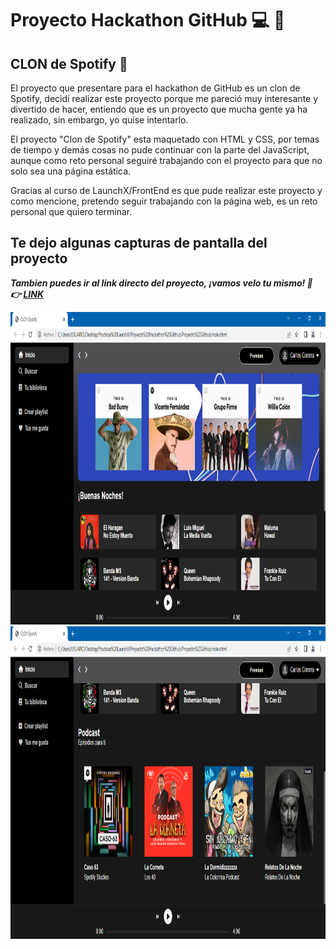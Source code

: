 # Proyecto Hackathon GitHub :computer: :rocket:
## CLON de Spotify :musical_note:
El proyecto que presentare para el hackathon de GitHub es un clon de Spotify, decidí realizar este proyecto
porque me pareció muy interesante y divertido de hacer, entiendo que es un proyecto que mucha gente ya ha realizado, sin embargo, yo quise intentarlo.

El proyecto "Clon de Spotify" esta maquetado con HTML y CSS, por temas de tiempo y demás cosas no pude continuar con la parte del JavaScript, aunque como reto personal seguiré trabajando con el proyecto para que no solo sea una página estática. 

Gracias al curso de LaunchX/FrontEnd es que pude realizar este proyecto y como mencione, pretendo seguir trabajando con la página web, es un reto personal que quiero terminar.

## Te dejo algunas capturas de pantalla del proyecto

***Tambien puedes ir al link directo del proyecto, ¡vamos velo tu mismo! :eyes: :point_right: [LINK](https://clondespotify.azurewebsites.net)***

<img src="./Image/sp1.PNG" alt="Inicio" height="500">
<img src="./Image/sp2.PNG" alt="Fin" height="500">